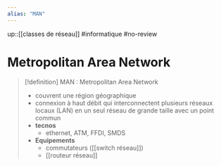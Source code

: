 ```yaml
---
alias: "MAN"
---
```

up::[[classes de réseau]]
#informatique #no-review 
# Metropolitan Area Network

> [!definition] MAN : Metropolitan Area Network
>  - couvrent une région géographique
>  - connexion à haut débit qui interconnectent plusieurs réseaux locaux (LAN) en un seul réseau de grande taille avec un point commun
>  - **tecnos**
>      - ethernet, ATM, FFDI, SMDS
>  - **Equipements**
>      - commutateurs ([[switch réseau]])
>      - [[routeur réseau]]